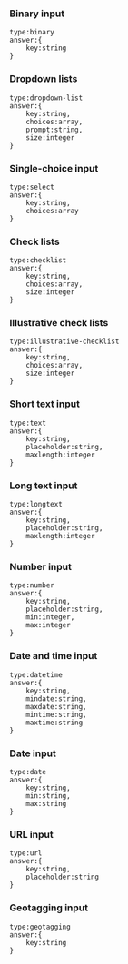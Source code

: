 ### Binary input
```
type:binary
answer:{
	key:string
}
```

### Dropdown lists
```
type:dropdown-list
answer:{
	key:string,
	choices:array,
	prompt:string,
	size:integer
}
```

### Single-choice input
```
type:select
answer:{
	key:string,
	choices:array
}
```

### Check lists
```
type:checklist
answer:{
	key:string,
	choices:array,
	size:integer
}
```

### Illustrative check lists
```
type:illustrative-checklist
answer:{
	key:string,
	choices:array,
	size:integer
}
```

### Short text input
```
type:text
answer:{
	key:string,
	placeholder:string,
	maxlength:integer
}
```

### Long text input
```
type:longtext
answer:{
	key:string,
	placeholder:string,
	maxlength:integer
}
```

### Number input
```
type:number
answer:{
	key:string,
	placeholder:string,
	min:integer,
	max:integer
}
```

### Date and time input
```
type:datetime
answer:{
	key:string,
	mindate:string,
	maxdate:string,
	mintime:string,
	maxtime:string
}
```

### Date input
```
type:date
answer:{
	key:string,
	min:string,
	max:string
}
```

### URL input
```
type:url
answer:{
	key:string,
	placeholder:string
}
```

### Geotagging input
```
type:geotagging
answer:{
	key:string
}
```
